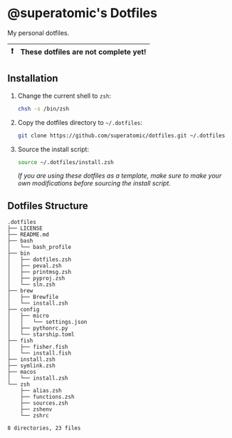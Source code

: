 # **@superatomic**'s Dotfiles
My personal dotfiles.

| :exclamation: | **These dotfiles are not complete yet!** |
|---------------|:-----------------------------------------|

## Installation

1. Change the current shell to `zsh`:
   ```sh
   chsh -s /bin/zsh
   ```
2. Copy the dotfiles directory to `~/.dotfiles`:
   ```zsh
   git clone https://github.com/superatomic/dotfiles.git ~/.dotfiles
   ```
3. Source the install script:
   ```zsh
   source ~/.dotfiles/install.zsh
   ```
   *If you are using these dotfiles as a template,
   make sure to make your own modifications before sourcing the install script.*


## Dotfiles Structure
```
.dotfiles
├── LICENSE
├── README.md
├── bash
│   └── bash_profile
├── bin
│   ├── dotfiles.zsh
│   ├── peval.zsh
│   ├── printmsg.zsh
│   ├── pyproj.zsh
│   └── sln.zsh
├── brew
│   ├── Brewfile
│   └── install.zsh
├── config
│   ├── micro
│   │   └── settings.json
│   ├── pythonrc.py
│   └── starship.toml
├── fish
│   ├── fisher.fish
│   └── install.fish
├── install.zsh
├── symlink.zsh
├── macos
│   └── install.zsh
└── zsh
    ├── alias.zsh
    ├── functions.zsh
    ├── sources.zsh
    ├── zshenv
    └── zshrc

8 directories, 23 files
```

